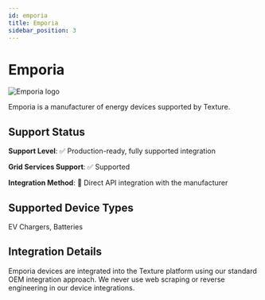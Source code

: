 ```yaml
---
id: emporia
title: Emporia
sidebar_position: 3
---
```


# Emporia

<div style={{ textAlign: 'center', margin: '20px 0' }}>
  <img 
    src="https://device.cms.texture.energy/logo/Emporia%20Vector%20Icon.svg" 
    alt="Emporia logo" 
    style={{ maxWidth: '200px', maxHeight: '150px' }}
  />
</div>

Emporia is a manufacturer of energy devices supported by Texture.



## Support Status

**Support Level**: ✅ Production-ready, fully supported integration

**Grid Services Support**: ✅ Supported

**Integration Method**: 🔌 Direct API integration with the manufacturer

## Supported Device Types

EV Chargers, Batteries

## Integration Details

Emporia devices are integrated into the Texture platform using our standard OEM integration approach. We never use web scraping or reverse engineering in our device integrations.



